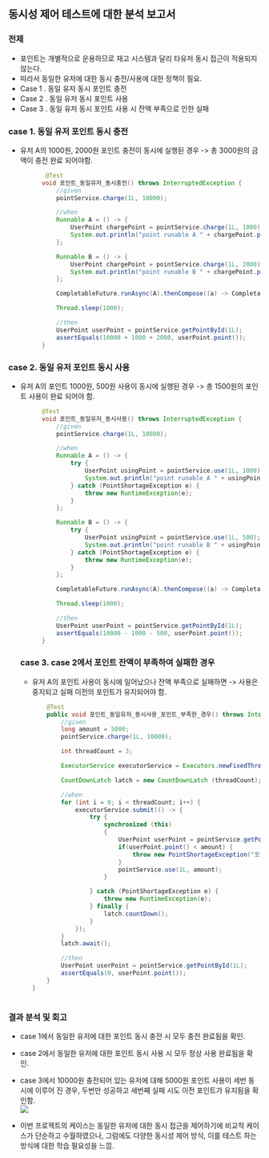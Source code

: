 ## 동시성 제어 테스트에 대한 분석 보고서

### 전제 
- 포인트는 개별적으로 운용하므로 재고 시스템과 달리 타유저 동시 접근이 적용되지 않는다.        
- 따라서 동일한 유저에 대한 동시 충전/사용에 대한 정책이 필요.       
- Case 1 . 동일 유저 동시 포인트 충전        
- Case 2 . 동일 유저 동시 포인트 사용       
- Case 3 . 동일 유저 동시 포인트 사용 시 잔액 부족으로 인한 실패       

### case 1. 동일 유저 포인트 동시 충전
- 유저 A의 1000원, 2000원 포인트 충전이 동시에 실행된 경우 -> 총 3000원의 금액이 충전 완료 되어야함.          
  
  ```java
         @Test
        void 포인트_동일유저_동시충전() throws InterruptedException {
            //given
            pointService.charge(1L, 10000);

            //when
            Runnable A = () -> {
                UserPoint chargePoint = pointService.charge(1L, 1000);
                System.out.println("point runable A " + chargePoint.point());
            };

            Runnable B = () -> {
                UserPoint chargePoint = pointService.charge(1L, 2000);
                System.out.println("point runable B " + chargePoint.point());
            };

            CompletableFuture.runAsync(A).thenCompose((a) -> CompletableFuture.runAsync(B)).join();

            Thread.sleep(1000);

            //then
            UserPoint userPoint = pointService.getPointById(1L);
            assertEquals(10000 + 1000 + 2000, userPoint.point());
        }
  ```
### case 2. 동일 유저 포인트 동시 사용
- 유저 A의 포인트 1000원, 500원 사용이 동시에 실행된 경우 -> 총 1500원의 포인트 사용이 완료 되어야 함.         

  ```java
        @Test
        void 포인트_동일유저_동시사용() throws InterruptedException {
            //given
            pointService.charge(1L, 10000);

            //when
            Runnable A = () -> {
                try {
                    UserPoint usingPoint = pointService.use(1L, 1000);
                    System.out.println("point runable A " + usingPoint.point());
                } catch (PointShortageException e) {
                    throw new RuntimeException(e);
                }
            };

            Runnable B = () -> {
                try {
                    UserPoint usingPoint = pointService.use(1L, 500);
                    System.out.println("point runable B " + usingPoint.point());
                } catch (PointShortageException e) {
                    throw new RuntimeException(e);
                }
            };

            CompletableFuture.runAsync(A).thenCompose((a) -> CompletableFuture.runAsync(B)).join();

            Thread.sleep(1000);

            //then
            UserPoint userPoint = pointService.getPointById(1L);
            assertEquals(10000 - 1000 - 500, userPoint.point());
        }
  ```


  ### case 3. case 2에서 포인트 잔액이 부족하여 실패한 경우
  - 유저 A의 포인트 사용이 동시에 일어났으나 잔액 부족으로 실패하면 -> 사용은 중지되고 실패 이전의 포인트가 유지되어야 함.            
 
    ```java
        @Test
        public void 포인트_동일유저_동시사용_포인트_부족한_경우() throws InterruptedException {
            //given
            long amount = 5000;
            pointService.charge(1L, 10000);

            int threadCount = 3;

            ExecutorService executorService = Executors.newFixedThreadPool(3);

            CountDownLatch latch = new CountDownLatch (threadCount);

            //when
            for (int i = 0; i < threadCount; i++) {
                executorService.submit(() -> {
                    try {
                        synchronized (this)
                        {
                            UserPoint userPoint = pointService.getPointById(1L);
                            if(userPoint.point() < amount) {
                                throw new PointShortageException("포인트가 부족합니다.");
                            }
                            pointService.use(1L, amount);
                        }

                    } catch (PointShortageException e) {
                        throw new RuntimeException(e);
                    } finally {
                        latch.countDown();
                    }
                });
            }
            latch.await();

            //then
            UserPoint userPoint = pointService.getPointById(1L);
            assertEquals(0, userPoint.point());
        }
    }
  ```

### 결과 분석 및 회고
- case 1에서 동일한 유저에 대한 포인트 동시 충전 시 모두 충전 완료됨을 확인.     
- case 2에서 동일한 유저에 대한 포인트 동시 사용 시 모두 정상 사용 완료됨을 확인.    
- case 3에서 10000원 충전되어 있는 유저에 대해 5000원 포인트 사용이 세번 동시에 이루어 진 경우, 두번만 성공하고 세번째 실패 시도 이전 포인트가 유지됨을 확인함.         
![](https://img1.daumcdn.net/thumb/R1280x0/?scode=mtistory2&fname=https%3A%2F%2Fblog.kakaocdn.net%2Fdn%2FcSub6M%2FbtsJNBA32Z2%2FN2NvaVkceeZvq5RWWZLwaK%2Fimg.png)


- 이번 프로젝트의 케이스는 동일한 유저에 대한 동시 접근을 제어하기에 비교적 케이스가 단순하고 수월하였으나, 그럼에도 다양한 동시성 제어 방식, 이를 테스트 하는 방식에 대한 학습 필요성을 느낌.


